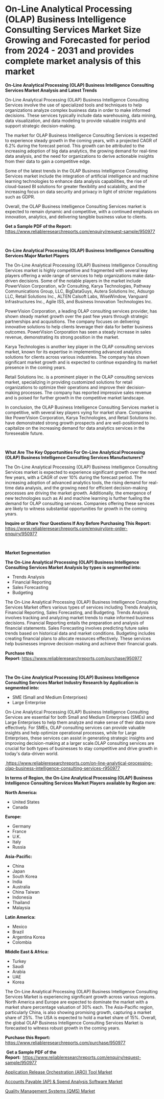 <p><h1>On-Line Analytical Processing (OLAP) Business Intelligence Consulting Services Market Size Growing and Forecasted for period from 2024 - 2031 and provides complete market analysis of this market</h1></p><p><strong>On-Line Analytical Processing (OLAP) Business Intelligence Consulting Services Market Analysis and Latest Trends</strong></p>
<p><p>On-Line Analytical Processing (OLAP) Business Intelligence Consulting Services involve the use of specialized tools and techniques to help organizations analyze complex business data in order to make informed decisions. These services typically include data warehousing, data mining, data visualization, and data modeling to provide valuable insights and support strategic decision-making.</p><p>The market for OLAP Business Intelligence Consulting Services is expected to experience steady growth in the coming years, with a projected CAGR of 6.2% during the forecast period. This growth can be attributed to the increasing adoption of big data analytics, the growing demand for real-time data analysis, and the need for organizations to derive actionable insights from their data to gain a competitive edge.</p><p>Some of the latest trends in the OLAP Business Intelligence Consulting Services market include the integration of artificial intelligence and machine learning technologies to enhance data analysis capabilities, the rise of cloud-based BI solutions for greater flexibility and scalability, and the increasing focus on data security and privacy in light of stricter regulations such as GDPR.</p><p>Overall, the OLAP Business Intelligence Consulting Services market is expected to remain dynamic and competitive, with a continued emphasis on innovation, analytics, and delivering tangible business value to clients.</p></p>
<p><strong>Get a Sample PDF of the Report:&nbsp;</strong> <a href="https://www.reliableresearchreports.com/enquiry/request-sample/950977">https://www.reliableresearchreports.com/enquiry/request-sample/950977</a></p>
<p>&nbsp;</p>
<p><strong>On-Line Analytical Processing (OLAP) Business Intelligence Consulting Services Major Market Players</strong></p>
<p><p>The On-Line Analytical Processing (OLAP) Business Intelligence Consulting Services market is highly competitive and fragmented with several key players offering a wide range of services to help organizations make data-driven decisions. Some of the notable players in the market include PowerVision Corporation, w3r Consulting, Karya Technologies, Pathway Communications Group, LLC, BigDataGuys, Autera Solutions Inc, Adsurgo LLC, Retail Solutions Inc., ALTEN Calsoft Labs, WiseWindow, Vanguard Infrastructures Inc., Agile ISS, and Business Innovation Technologies Inc.</p><p>PowerVision Corporation, a leading OLAP consulting services provider, has shown steady market growth over the past few years through strategic partnerships and acquisitions. The company focuses on delivering innovative solutions to help clients leverage their data for better business outcomes. PowerVision Corporation has seen a steady increase in sales revenue, demonstrating its strong position in the market.</p><p>Karya Technologies is another key player in the OLAP consulting services market, known for its expertise in implementing advanced analytics solutions for clients across various industries. The company has shown significant market growth and is expected to continue expanding its market presence in the coming years.</p><p>Retail Solutions Inc. is a prominent player in the OLAP consulting services market, specializing in providing customized solutions for retail organizations to optimize their operations and improve their decision-making processes. The company has reported impressive sales revenue and is poised for further growth in the competitive market landscape.</p><p>In conclusion, the OLAP Business Intelligence Consulting Services market is competitive, with several key players vying for market share. Companies like PowerVision Corporation, Karya Technologies, and Retail Solutions Inc. have demonstrated strong growth prospects and are well-positioned to capitalize on the increasing demand for data analytics services in the foreseeable future.</p></p>
<p>&nbsp;</p>
<p><strong>What Are The Key Opportunities For On-Line Analytical Processing (OLAP) Business Intelligence Consulting Services Manufacturers?</strong></p>
<p><p>The On-Line Analytical Processing (OLAP) Business Intelligence Consulting Services market is expected to experience significant growth over the next few years, with a CAGR of over 10% during the forecast period. The increasing adoption of advanced analytics tools, the rising demand for real-time data analysis, and the growing need for efficient decision-making processes are driving the market growth. Additionally, the emergence of new technologies such as AI and machine learning is further fueling the demand for OLAP consulting services. Companies offering these services are likely to witness substantial opportunities for growth in the coming years.</p></p>
<p><strong>Inquire or Share Your Questions If Any Before Purchasing This Report:</strong> <a href="https://www.reliableresearchreports.com/enquiry/pre-order-enquiry/950977">https://www.reliableresearchreports.com/enquiry/pre-order-enquiry/950977</a></p>
<p>&nbsp;</p>
<p><strong>Market Segmentation</strong></p>
<p><strong>The On-Line Analytical Processing (OLAP) Business Intelligence Consulting Services Market Analysis by types is segmented into:</strong></p>
<p><ul><li>Trends Analysis</li><li>Financial Reporting</li><li>Sales Forecasting</li><li>Budgeting</li></ul></p>
<p><p>The On-Line Analytical Processing (OLAP) Business Intelligence Consulting Services Market offers various types of services including Trends Analysis, Financial Reporting, Sales Forecasting, and Budgeting. Trends Analysis involves tracking and analyzing market trends to make informed business decisions. Financial Reporting entails the preparation and analysis of financial statements. Sales Forecasting involves predicting future sales trends based on historical data and market conditions. Budgeting includes creating financial plans to allocate resources effectively. These services help businesses improve decision-making and achieve their financial goals.</p></p>
<p><strong>Purchase this Report:&nbsp;</strong><a href="https://www.reliableresearchreports.com/purchase/950977">https://www.reliableresearchreports.com/purchase/950977</a></p>
<p>&nbsp;</p>
<p><strong>The On-Line Analytical Processing (OLAP) Business Intelligence Consulting Services Market Industry Research by Application is segmented into:</strong></p>
<p><ul><li>SME (Small and Medium Enterprises)</li><li>Large Enterprise</li></ul></p>
<p><p>On-Line Analytical Processing (OLAP) Business Intelligence Consulting Services are essential for both Small and Medium Enterprises (SMEs) and Large Enterprises to help them analyze and make sense of their data more effectively. For SMEs, OLAP consulting services can provide valuable insights and help optimize operational processes, while for Large Enterprises, these services can assist in generating strategic insights and improving decision-making at a larger scale.OLAP consulting services are crucial for both types of businesses to stay competitive and drive growth in today's data-driven world.</p></p>
<p><a href="https://www.reliableresearchreports.com/on-line-analytical-processing-olap-business-intelligence-consulting-services-r950977">&nbsp;https://www.reliableresearchreports.com/on-line-analytical-processing-olap-business-intelligence-consulting-services-r950977</a></p>
<p><strong>In terms of Region, the On-Line Analytical Processing (OLAP) Business Intelligence Consulting Services Market Players available by Region are:</strong></p>
<p>
    <p> <strong> North America: </strong>
        <ul>
            <li>United States</li>
            <li>Canada</li>
        </ul>
        </p> 
    <p> <strong> Europe: </strong>
        <ul>
            <li>Germany</li>
            <li>France</li>
            <li>U.K.</li>
            <li>Italy</li>
            <li>Russia</li>
        </ul>
        </p> 
    <p> <strong> Asia-Pacific: </strong>
        <ul>
            <li>China</li>
            <li>Japan</li>
            <li>South Korea</li>
            <li>India</li>
            <li>Australia</li>
            <li>China Taiwan</li>
            <li>Indonesia</li>
            <li>Thailand</li>
            <li>Malaysia</li>
        </ul>
        </p> 
    <p> <strong> Latin America: </strong>
        <ul>
            <li>Mexico</li>
            <li>Brazil</li>
            <li>Argentina Korea</li>
            <li>Colombia</li>
        </ul>
        </p> 
    <p> <strong> Middle East & Africa: </strong>
        <ul>
            <li>Turkey</li>
            <li>Saudi</li>
            <li>Arabia</li>
            <li>UAE</li>
            <li>Korea</li>
        </ul>
    </p>
    </p>
<p><p>The On-Line Analytical Processing (OLAP) Business Intelligence Consulting Services Market is experiencing significant growth across various regions. North America and Europe are expected to dominate the market with a market share percentage valuation of 30% each. The Asia-Pacific region, particularly China, is also showing promising growth, capturing a market share of 25%. The USA is expected to hold a market share of 15%. Overall, the global OLAP Business Intelligence Consulting Services Market is forecasted to witness robust growth in the coming years.</p></p>
<p><strong>Purchase this Report: </strong><a href="https://www.reliableresearchreports.com/purchase/950977">https://www.reliableresearchreports.com/purchase/950977</a></p>
<p>&nbsp;<strong>Get a Sample PDF of the Report:&nbsp;&nbsp;</strong><a href="https://www.reliableresearchreports.com/enquiry/request-sample/950977">https://www.reliableresearchreports.com/enquiry/request-sample/950977</a></p>
<p><strong></strong></p>
<p><p><a href="https://github.com/jackCarlson644/Market-Research-Report-List-1/blob/main/application-release-orchestration-aro-tool-market.md">Application Release Orchestration (ARO) Tool Market</a></p><p><a href="https://github.com/smithy59/Market-Research-Report-List-1/blob/main/accounts-payable-ap-spend-analysis-software-market.md">Accounts Payable (AP) & Spend Analysis Software Market</a></p><p><a href="https://github.com/neilMartin36/Market-Research-Report-List-1/blob/main/quality-management-systems-qms-market.md">Quality Management Systems (QMS) Market</a></p></p>
